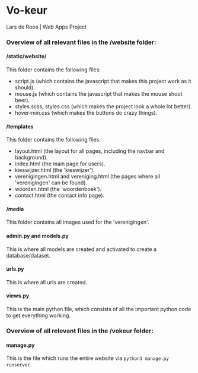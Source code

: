 # Vo-keur 

Lars de Roos | Web Apps Project

### Overview of all relevant files in the /website folder:
#### /static/website/
This folder contains the following files:

- script.js (which contains the javascript that makes this project work as it should).
- mouse.js (which contains the javascript that makes the mouse shoot beer).
- styles.scss, styles.css (which makes the project look a whole lot better).
- hover-min.css (which makes the buttons do crazy things).

#### /templates
This folder contains the following files:

- layout.html (the layout for all pages, including the navbar and background).
- index.html (the main page for users).
- kieswijzer.html (the 'kieswijzer').
- verenigingen.html and vereniging.html (the pages where all 'verenigingen' can be found).
- woorden.html (the 'woordenboek').
- contact.html (the contact info page).

#### /media
This folder contains all images used for the 'verenigingen'.

#### admin.py and models.py
This is where all models are created and activated to create a database/dataset.

#### urls.py
This is where all urls are created.

#### views.py
This is the main python file, which consists of all the important python code to get everything working.

### Overview of all relevant files in the /vokeur folder:


#### manage.py
This is the file which runs the entire website via `python3 manage.py runserver`. 
